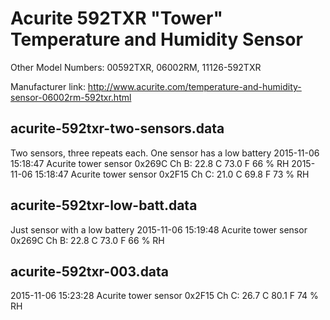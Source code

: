 Acurite 592TXR "Tower" Temperature and Humidity Sensor
======================================================

Other Model Numbers: 00592TXR, 06002RM, 11126-592TXR

Manufacturer link: http://www.acurite.com/temperature-and-humidity-sensor-06002rm-592txr.html


acurite-592txr-two-sensors.data
------------------------------- 
Two sensors, three repeats each.  One sensor has a low battery
2015-11-06 15:18:47 Acurite tower sensor 0x269C Ch B: 22.8 C 73.0 F 66 % RH
2015-11-06 15:18:47 Acurite tower sensor 0x2F15 Ch C: 21.0 C 69.8 F 73 % RH

acurite-592txr-low-batt.data
---------------------------- 
Just sensor with a low battery
2015-11-06 15:19:48 Acurite tower sensor 0x269C Ch B: 22.8 C 73.0 F 66 % RH

acurite-592txr-003.data
----------------------- 
2015-11-06 15:23:28 Acurite tower sensor 0x2F15 Ch C: 26.7 C 80.1 F 74 % RH


